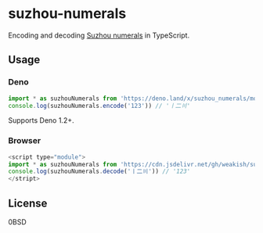 # suzhou-numerals

Encoding and decoding [Suzhou numerals] in TypeScript.

[Suzhou numerals]: https://en.wikipedia.org/wiki/Suzhou_numerals

## Usage

### Deno

```js
import * as suzhouNumerals from 'https://deno.land/x/suzhou_numerals/mod.ts'
console.log(suzhouNumerals.encode('123')) // '〡二〣'
```

Supports Deno 1.2+.

### Browser

```js
<script type="module">
import * as suzhouNumerals from 'https://cdn.jsdelivr.net/gh/weakish/suzhou-numerals@master/mod.js'
console.log(suzhouNumerals.decode('〡二〣')) // '123'
</stript>
```

## License

0BSD